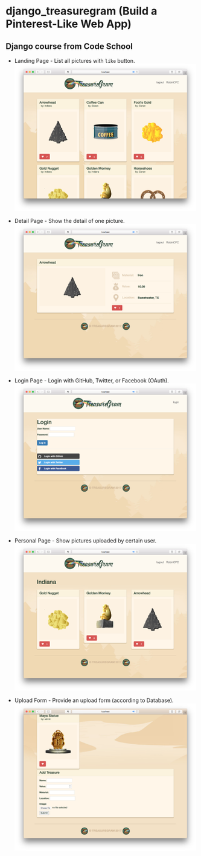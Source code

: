 # django_treasuregram (Build a Pinterest-Like Web App)
## Django course from Code School

* Landing Page - List all pictures with `like` button.
![list_page](./demo_img/list_page.png)

* Detail Page - Show the detail of one picture.
![detail_page](./demo_img/detail_page.png)

* Login Page - Login with GitHub, Twitter, or Facebook (OAuth).
![login_page](./demo_img/login_page.png)

* Personal Page - Show pictures uploaded by certain user.
![person_page](./demo_img/person_page.png)

* Upload Form - Provide an upload form (according to Database).
![upload_form](./demo_img/upload_form.png)


